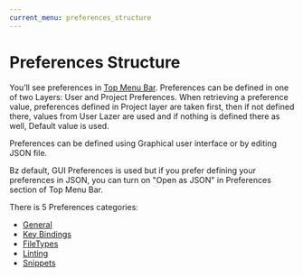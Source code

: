 ```yaml
---
current_menu: preferences_structure
---
```


# Preferences Structure

You’ll see preferences in [Top Menu Bar](http://docs.codeanywhere.com/overview/codeanywhereui/thetopmenubar.html). 
Preferences can be defined in one of two Layers: User and Project Preferences. When retrieving a preference value, preferences defined in Project layer are taken first, then if not defined there, values from User Lazer are used and if nothing is defined there as well, Default value is used.

Preferences can be defined using Graphical user interface or by editing JSON file.

Bz default, GUI Preferences is used but if you prefer defining your preferences in JSON, you can turn on "Open as JSON" in Preferences section of Top Menu Bar.

There is 5 Preferences categories:

  - [General](general.html)
  - [Key Bindings](commandsandkeybindings.html)
  - [FileTypes](filetypes.html)
  - [Linting](analysis.html)
  - [Snippets](snippets.html)
